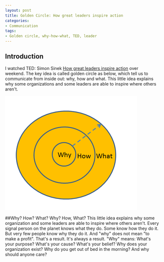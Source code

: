 ```yaml
---
layout: post
title: Golden Circle: How great leaders inspire action
categories:
- Communication 
tags:
- Golden circle, why-how-what, TED, leader 
---
```

## Introduction 
I watched TED: Simon Sinek [How great leaders inspire action](http://my.tv.sohu.com/pl/5495164/57708471.shtml) over weekend. The key idea is called golden circle as below, which tell us to communicate from inside out: why, how and what. This little idea explains why some organizations and some leaders are able to inspire where others aren't.  

  ![](/media/pic2016/golden_circle.png)

##Why? How? What? 
Why? How, What? This little idea explains why some organization and some leaders are able to inspire where others aren't. Every signal person on the planet knows what they do. Some know how they do it. But very few people know why they do it. And "why" does not mean "to make a profit". That's a result. It's always a result. "Why" means: What's your purpose? What's your cause? What's your belief? Why does your organization exist? Why do you get out of bed in the morning? And why should anyone care?   




   

